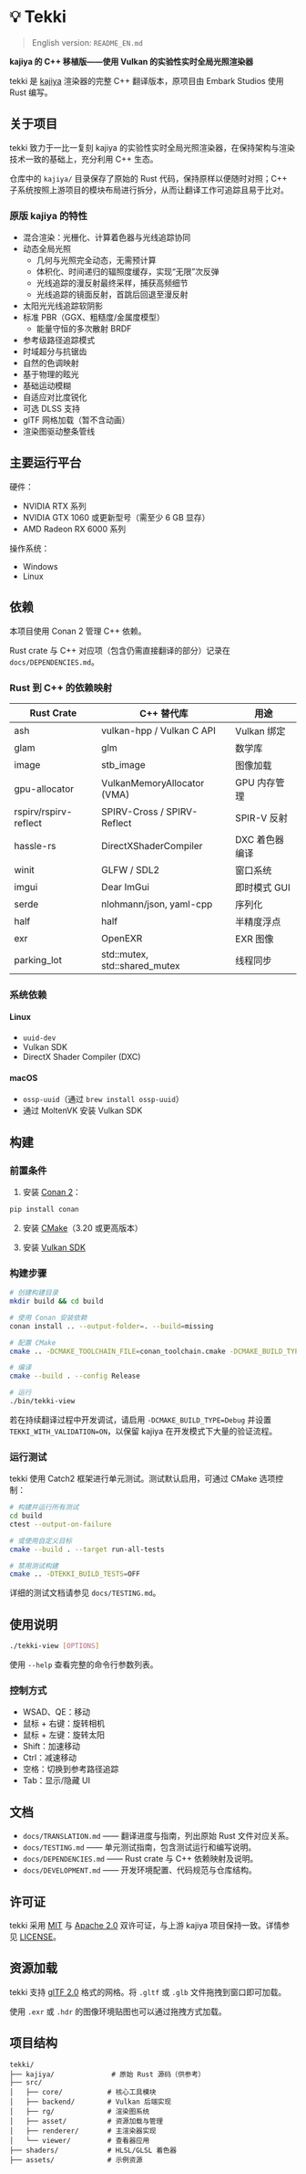 # 💡 Tekki

> English version: `README_EN.md`

**kajiya 的 C++ 移植版——使用 Vulkan 的实验性实时全局光照渲染器**

tekki 是 [kajiya](https://github.com/EmbarkStudios/kajiya) 渲染器的完整 C++ 翻译版本，原项目由 Embark Studios 使用 Rust 编写。

## 关于项目

tekki 致力于一比一复刻 kajiya 的实验性实时全局光照渲染器，在保持架构与渲染技术一致的基础上，充分利用 C++ 生态。

仓库中的 `kajiya/` 目录保存了原始的 Rust 代码，保持原样以便随时对照；C++ 子系统按照上游项目的模块布局进行拆分，从而让翻译工作可追踪且易于比对。

### 原版 kajiya 的特性

- 混合渲染：光栅化、计算着色器与光线追踪协同
- 动态全局光照
  - 几何与光照完全动态，无需预计算
  - 体积化、时间递归的辐照度缓存，实现“无限”次反弹
  - 光线追踪的漫反射最终采样，捕获高频细节
  - 光线追踪的镜面反射，首跳后回退至漫反射
- 太阳光光线追踪软阴影
- 标准 PBR（GGX、粗糙度/金属度模型）
  - 能量守恒的多次散射 BRDF
- 参考级路径追踪模式
- 时域超分与抗锯齿
- 自然的色调映射
- 基于物理的眩光
- 基础运动模糊
- 自适应对比度锐化
- 可选 DLSS 支持
- glTF 网格加载（暂不含动画）
- 渲染图驱动整条管线

## 主要运行平台

硬件：
- NVIDIA RTX 系列
- NVIDIA GTX 1060 或更新型号（需至少 6 GB 显存）
- AMD Radeon RX 6000 系列

操作系统：
- Windows
- Linux

## 依赖

本项目使用 Conan 2 管理 C++ 依赖。

Rust crate 与 C++ 对应项（包含仍需直接翻译的部分）记录在 `docs/DEPENDENCIES.md`。

### Rust 到 C++ 的依赖映射

| Rust Crate | C++ 替代库 | 用途 |
|------------|------------|------|
| ash | vulkan-hpp / Vulkan C API | Vulkan 绑定 |
| glam | glm | 数学库 |
| image | stb_image | 图像加载 |
| gpu-allocator | VulkanMemoryAllocator (VMA) | GPU 内存管理 |
| rspirv/rspirv-reflect | SPIRV-Cross / SPIRV-Reflect | SPIR-V 反射 |
| hassle-rs | DirectXShaderCompiler | DXC 着色器编译 |
| winit | GLFW / SDL2 | 窗口系统 |
| imgui | Dear ImGui | 即时模式 GUI |
| serde | nlohmann/json, yaml-cpp | 序列化 |
| half | half | 半精度浮点 |
| exr | OpenEXR | EXR 图像 |
| parking_lot | std::mutex, std::shared_mutex | 线程同步 |

### 系统依赖

#### Linux
- `uuid-dev`
- Vulkan SDK
- DirectX Shader Compiler (DXC)

#### macOS
- `ossp-uuid`（通过 `brew install ossp-uuid`）
- 通过 MoltenVK 安装 Vulkan SDK

## 构建

### 前置条件

1. 安装 [Conan 2](https://conan.io/)：
```bash
pip install conan
```

2. 安装 [CMake](https://cmake.org/)（3.20 或更高版本）

3. 安装 [Vulkan SDK](https://vulkan.lunarg.com/)

### 构建步骤

```bash
# 创建构建目录
mkdir build && cd build

# 使用 Conan 安装依赖
conan install .. --output-folder=. --build=missing

# 配置 CMake
cmake .. -DCMAKE_TOOLCHAIN_FILE=conan_toolchain.cmake -DCMAKE_BUILD_TYPE=Release

# 编译
cmake --build . --config Release

# 运行
./bin/tekki-view
```

若在持续翻译过程中开发调试，请启用 `-DCMAKE_BUILD_TYPE=Debug` 并设置 `TEKKI_WITH_VALIDATION=ON`，以保留 kajiya 在开发模式下大量的验证流程。

### 运行测试

tekki 使用 Catch2 框架进行单元测试。测试默认启用，可通过 CMake 选项控制：

```bash
# 构建并运行所有测试
cd build
ctest --output-on-failure

# 或使用自定义目标
cmake --build . --target run-all-tests

# 禁用测试构建
cmake .. -DTEKKI_BUILD_TESTS=OFF
```

详细的测试文档请参见 `docs/TESTING.md`。

## 使用说明

```bash
./tekki-view [OPTIONS]
```

使用 `--help` 查看完整的命令行参数列表。

### 控制方式

- WSAD、QE：移动
- 鼠标 + 右键：旋转相机
- 鼠标 + 左键：旋转太阳
- Shift：加速移动
- Ctrl：减速移动
- 空格：切换到参考路径追踪
- Tab：显示/隐藏 UI

## 文档

- `docs/TRANSLATION.md` —— 翻译进度与指南，列出原始 Rust 文件对应关系。
- `docs/TESTING.md` —— 单元测试指南，包含测试运行和编写说明。
- `docs/DEPENDENCIES.md` —— Rust crate 与 C++ 依赖映射及说明。
- `docs/DEVELOPMENT.md` —— 开发环境配置、代码规范与仓库结构。

## 许可证

tekki 采用 [MIT](LICENSE-MIT) 与 [Apache 2.0](LICENSE-APACHE) 双许可证，与上游 kajiya 项目保持一致。详情参见 [LICENSE](LICENSE)。

## 资源加载

tekki 支持 [glTF 2.0](https://github.com/KhronosGroup/glTF) 格式的网格。将 `.gltf` 或 `.glb` 文件拖拽到窗口即可加载。

使用 `.exr` 或 `.hdr` 的图像环境贴图也可以通过拖拽方式加载。

## 项目结构

```
tekki/
├── kajiya/              # 原始 Rust 源码（供参考）
├── src/
│   ├── core/           # 核心工具模块
│   ├── backend/        # Vulkan 后端实现
│   ├── rg/             # 渲染图系统
│   ├── asset/          # 资源加载与管理
│   ├── renderer/       # 主渲染器实现
│   └── viewer/         # 查看器应用
├── shaders/            # HLSL/GLSL 着色器
├── assets/             # 示例资源
```
